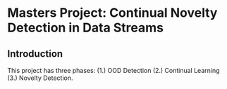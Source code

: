 # Masters Project: Continual Novelty Detection in Data Streams

## Introduction
This project has three phases: (1.) OOD Detection (2.) Continual Learning (3.) Novelty Detection.
